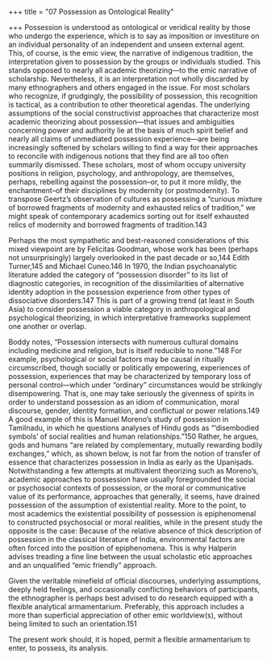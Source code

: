+++
title = "07 Possession as Ontological Reality"

+++
Possession is understood as ontological or veridical reality by those who undergo the experience, which is to say as imposition or investiture on an individual personality of an independent and unseen external agent. This, of course, is the emic view, the narrative of indigenous tradition, the interpretation given to possession by the groups or individuals studied. This stands opposed to nearly all academic theorizing—to the emic narrative of scholarship. Nevertheless, it is an interpretation not wholly discarded by many ethnographers and others engaged in the issue. For most scholars who recognize, if grudgingly, the possibility of possession, this recognition is tactical, as a contribution to other theoretical agendas. The underlying assumptions of the social constructivist approaches that characterize most academic theorizing about possession—that issues and ambiguities concerning power and authority lie at the basis of much spirit belief and nearly all claims of unmediated possession experience—are being increasingly softened by scholars willing to find a way for their approaches to reconcile with indigenous notions that they find are all too often summarily dismissed. These scholars, most of whom occupy university positions in religion, psychology, and anthropology, are themselves, perhaps, rebelling against the possession–or, to put it more mildly, the enchantment–of their disciplines by modernity (or postmodernity). To transpose Geertz’s observation of cultures as possessing a “curious mixture of borrowed fragments of modernity and exhausted relics of tradition,” we might speak of contemporary academics sorting out for itself exhausted relics of modernity and borrowed fragments of tradition.143

Perhaps the most sympathetic and best-reasoned considerations of this mixed viewpoint are by Felicitas Goodman, whose work has been (perhaps not unsurprisingly) largely overlooked in the past decade or so,144 Edith Turner,145 and Michael Cuneo.146 In 1970, the Indian psychoanalytic literature added the category of “possession disorder” to its list of diagnostic categories, in recognition of the dissimilarities of alternative identity adoption in the possession experience from other types of dissociative disorders.147 This is part of a growing trend (at least in South Asia) to consider possession a viable category in anthropological and psychological theorizing, in which interpretative frameworks supplement one another or overlap.

Boddy notes, “Possession intersects with numerous cultural domains including medicine and religion, but is itself reducible to none.”148 For example, psychological or social factors may be causal in ritually circumscribed, though socially or politically empowering, experiences of possession, experiences that may be characterized by temporary loss of personal control—which under “ordinary” circumstances would be strikingly disempowering. That is, one may take seriously the givenness of spirits in order to understand possession as an idiom of communication, moral discourse, gender, identity formation, and conflictual or power relations.149 A good example of this is Manuel Moreno’s study of possession in Tamilnadu, in which he questions analyses of Hindu gods as “‘disembodied symbols’ of social realities and human relationships.”150 Rather, he argues, gods and humans “are related by complementary, mutually rewarding bodily exchanges,” which, as shown below, is not far from the notion of transfer of essence that characterizes possession in India as early as the Upaniṣads. Notwithstanding a few attempts at multivalent theorizing such as Moreno’s, academic approaches to possession have usually foregrounded the social or psychosocial contexts of possession, or the moral or communicative value of its performance, approaches that generally, it seems, have drained possession of the assumption of existential reality. More to the point, to most academics the existential possibility of possession is epiphenomenal to constructed psychosocial or moral realities, while in the present study the opposite is the case: Because of the relative absence of thick description of possession in the classical literature of India, environmental factors are often forced into the position of epiphenomena. This is why Halperin advises treading a fine line between the usual scholastic etic approaches and an unqualified “emic friendly” approach.

Given the veritable minefield of official discourses, underlying assumptions, deeply held feelings, and occasionally conflicting behaviors of participants, the ethnographer is perhaps best advised to do research equipped with a flexible analytical armamentarium. Preferably, this approach includes a more than superficial appreciation of other emic worldview(s), without being limited to such an orientation.151

The present work should, it is hoped, permit a flexible armamentarium to enter, to possess, its analysis.
